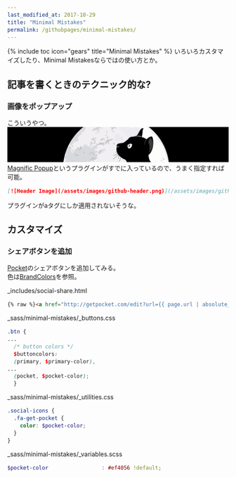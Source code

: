 ```yaml
---
last_modified_at: 2017-10-29
title: "Minimal Mistakes"
permalink: /githubpages/minimal-mistakes/
---
```

{% include toc icon="gears" title="Minimal Mistakes" %} いろいろカスタマイズしたり、Minimal Mistakesならではの使い方とか。

## 記事を書くときのテクニック的な?
### 画像をポップアップ
こういうやつ。
[![Header Image](/assets/images/github-header.png)](/assets/images/github-header.png)
[Magnific Popup](http://dimsemenov.com/plugins/magnific-popup/)というプラグインがすでに入っているので、うまく指定すれば可能。
```markdown
[![Header Image](/assets/images/github-header.png)](/assets/images/github-header.png)
```
プラグインがaタグにしか適用されないそうな。

## カスタマイズ
### シェアボタンを追加
[Pocket](https://getpocket.com)のシェアボタンを追加してみる。  
色は[BrandColors](https://brandcolors.net/)を参照。  

_includes/social-share.html
```html
{% raw %}<a href="http://getpocket.com/edit?url={{ page.url | absolute_url }}" class="btn btn--get-pocket" title="{{ site.data.ui-text[site.locale].share_on_label | default: 'Share on' }} Pocket"><i class="fa fa-fw fa-get-pocket" aria-hidden="true"></i><span> Pocket</span></a>{% endraw %}
```
_sass/minimal-mistakes/_buttons.css
```scss
.btn {
...
  /* button colors */
  $buttoncolors:
  (primary, $primary-color),
...
  (pocket, $pocket-color);
  }
```
_sass/minimal-mistakes/_utilities.css
```scss
.social-icons {
  .fa-get-pocket {
    color: $pocket-color;
  }
}
```
_sass/minimal-mistakes/_variables.scss
```scss
$pocket-color                 : #ef4056 !default;
```
